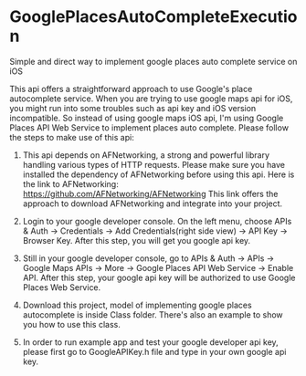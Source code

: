 # GooglePlacesAutoCompleteExecution
Simple and direct way to implement google places auto complete service on iOS

This api offers a straightforward approach to use Google's place autocomplete service. When you are trying to use google maps api for iOS, you might run into some troubles such as api key and iOS version incompatible. So instead of using google maps iOS api, I'm using Google Places API Web Service to implement places auto complete. Please follow the steps to make use of this api:

1. This api depends on AFNetworking, a strong and powerful library handling various types of HTTP requests. Please make sure you have installed the dependency of AFNetworking before using this api. Here is the link to AFNetworking: 
https://github.com/AFNetworking/AFNetworking
This link offers the approach to download AFNetworking and integrate into your project.

2. Login to your google developer console. On the left menu, choose APIs & Auth -> Credentials -> Add Credentials(right side view) -> API Key -> Browser Key. After this step, you will get you google api key.

3. Still in your google developer console, go to APIs & Auth -> APIs -> Google Maps APIs -> More -> Google Places API Web Service -> Enable API. After this step, your google api key will be authorized to use Google Places Web Service.

4. Download this project, model of implementing google places autocomplete is inside Class folder. There's also an example to show you how to use this class.

5. In order to run example app and test your google developer api key, please first go to GoogleAPIKey.h file and type in your own google api key.
